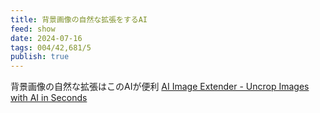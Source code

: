 ```yaml
---
title: 背景画像の自然な拡張をするAI
feed: show
date: 2024-07-16
tags: 004/42,681/5
publish: true
---
```



背景画像の自然な拡張はこのAIが便利
[AI Image Extender - Uncrop Images with AI in Seconds](https://vmake.ai/image-outpainting)